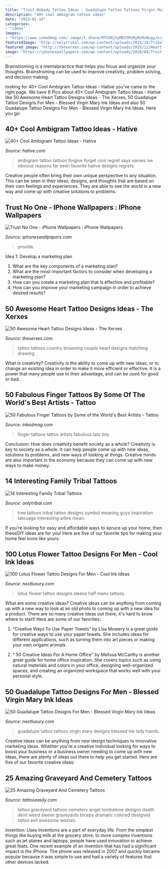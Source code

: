 ```yaml
---
title: "Trust Nobody Tattoo Ideas : Guadalupe Tattoo Tattoos Virgin Mary Designs Blessed Ink Lady Hands"
description: "40+ cool ambigram tattoo ideas"
date: "2023-01-19"
categories:
- "ideas"
images:
- "https://www.inkedmag.com/.image/t_share/MTU5NjUyMDI5MzMyMzMzNzgy/screen-shot-2018-11-02-at-22931-pm.png"
featuredImage: "http://onlytribal.com/wp-content/uploads/2015/10/Tribal-Family-Tree-Tattoos1-225x300.jpg"
featured_image: "http://thexerxes.com/wp-content/uploads/2015/12/Heart-Tattoo.jpg"
image: "https://iphoneswallpapers.com/wp-content/uploads/2020/08/Trust-No-One.jpg"
---
```



Brainstroming is a mentalpractice that helps you focus and organize your thoughts. Brainstroming can be used to improve creativity, problem solving, and decision making.

	

		
looking for 40+ Cool Ambigram Tattoo Ideas - Hative you've came to the right page. We have 8 Pics about 40+ Cool Ambigram Tattoo Ideas - Hative like 50 Awesome Heart Tattoo Designs Ideas - The Xerxes, 50 Guadalupe Tattoo Designs For Men - Blessed Virgin Mary Ink Ideas and also 50 Guadalupe Tattoo Designs For Men - Blessed Virgin Mary Ink Ideas. Here you go:
		
    
## 40+ Cool Ambigram Tattoo Ideas - Hative

<img loading=lazy src="https://hative.com/wp-content/uploads/2014/03/ambigram-tattoos/ambigram-tattoo-for-girl-43.jpg" onerror="this.onerror=null;this.src='https://tse4.mm.bing.net/th?id=OIP.4BCnUQK4IMlISLcJYYCSxQHaJ4&amp;pid=15.1';" alt="40+ Cool Ambigram Tattoo Ideas - Hative">

_Source: hative.com_

>ambigram tattoo tattoos forgive forget cool regret says names ive obvious reasons far seen favorite hative designs regrets. 

	

Creative people often bring their own unique perspective to any situation. This can be seen in their ideas, designs, and thoughts that are based on their own feelings and experiences. They are able to see the world in a new way and come up with creative solutions to problems.

    
## Trust No One - IPhone Wallpapers : IPhone Wallpapers

<img loading=lazy src="https://iphoneswallpapers.com/wp-content/uploads/2020/08/Trust-No-One.jpg" onerror="this.onerror=null;this.src='https://tse4.mm.bing.net/th?id=OIP.U3g-Ag0vL7BxDNApJn6mMgHaNK&amp;pid=15.1';" alt="Trust No One - iPhone Wallpapers : iPhone Wallpapers">

_Source: iphoneswallpapers.com_

>provide. 

	

Idea 1: Develop a marketing plan
1. What are the key components of a marketing plan? 
2. What are the most important factors to consider when developing a marketing plan? 
3. How can you create a marketing plan that is effective and profitable? 
4. How can you improve your marketing campaign in order to achieve desired results?

    
## 50 Awesome Heart Tattoo Designs Ideas - The Xerxes

<img loading=lazy src="http://thexerxes.com/wp-content/uploads/2015/12/Heart-Tattoo.jpg" onerror="this.onerror=null;this.src='https://tse1.mm.bing.net/th?id=OIP.d4BVWZi8eKdHw5ApO-q6NwHaKZ&amp;pid=15.1';" alt="50 Awesome Heart Tattoo Designs Ideas - The Xerxes">

_Source: thexerxes.com_

>tattoo tattoos country browning couple heart designs matching drawing. 

	

What is creativity?
Creativity is the ability to come up with new ideas, or to change an existing idea in order to make it more efficient or effective. It is a power that many people use to their advantage, and can be used for good or bad.

    
## 50 Fabulous Finger Tattoos By Some Of The World&#039;s Best Artists - Tattoo

<img loading=lazy src="https://www.inkedmag.com/.image/t_share/MTU5NjUyMDI5MzMyMzMzNzgy/screen-shot-2018-11-02-at-22931-pm.png" onerror="this.onerror=null;this.src='https://tse3.mm.bing.net/th?id=OIP.FGON7weaMsQjSJKdMkpOZQHaH6&amp;pid=15.1';" alt="50 Fabulous Finger Tattoos by Some of the World&#039;s Best Artists - Tattoo">

_Source: inkedmag.com_

>finger tattoos tattoo artists fabulous tats tiny. 

	

Conclusion: How does creativity benefit society as a whole?
Creativity is key to society as a whole. It can help people come up with new ideas, solutions to problems, and new ways of looking at things. Creative minds are also important in the economy because they can come up with new ways to make money.

    
## 14 Interesting Family Tribal Tattoos

<img loading=lazy src="http://onlytribal.com/wp-content/uploads/2015/10/Tribal-Family-Tree-Tattoos1-225x300.jpg" onerror="this.onerror=null;this.src='https://tse1.mm.bing.net/th?id=OIP.DPxy5IEwcqCoR6qpWJUslwHaJ4&amp;pid=15.1';" alt="14 Interesting Family Tribal Tattoos">

_Source: onlytribal.com_

>tree tattoos tribal tattoo designs symbol meaning guys inspiration tatouage interesting arbre mean. 

	

If you're looking for easy and affordable ways to spruce up your home, then theseDIY ideas are for you! Here are five of our favorite tips for making your home feel more like yours: 

    
## 100 Lotus Flower Tattoo Designs For Men - Cool Ink Ideas

<img loading=lazy src="http://nextluxury.com/wp-content/uploads/incredible-lotus-flower-mens-waves-half-sleeve-tattoo-designs.jpg" onerror="this.onerror=null;this.src='https://tse4.mm.bing.net/th?id=OIP.3C012wK-vm7_HKRj7B3S2QHaJ5&amp;pid=15.1';" alt="100 Lotus Flower Tattoo Designs For Men - Cool Ink Ideas">

_Source: nextluxury.com_

>lotus flower tattoo designs sleeve half mens tattoos. 

	

What are some creative ideas?
Creative ideas can be anything from coming up with a new way to look at an old photo to coming up with a new idea for a product. There are so many creative ideas out there, it's hard to know where to start! Here are some of our favorites: 
1. “Creative Ways To Use Paper Towels” by Lisa Mowery is a great guide for creative ways to use your paper towels. She includes ideas for different applications, such as turning them into art pieces or making your own origami animals.

2. “ 50 Creative Ideas For A Home Office” by Melissa McCarthy is another great guide for home office inspiration. She covers topics such as using natural materials and colors in your office, designing well-organized spaces, and creating an organized workspace that works well with your personal style.


    
## 50 Guadalupe Tattoo Designs For Men - Blessed Virgin Mary Ink Ideas

<img loading=lazy src="http://nextluxury.com/wp-content/uploads/back-guadalupe-tattoos-for-gentlemen.jpg" onerror="this.onerror=null;this.src='https://tse3.mm.bing.net/th?id=OIP.QhNWh_uwfX-qxfZJmxDpcAHaHa&amp;pid=15.1';" alt="50 Guadalupe Tattoo Designs For Men - Blessed Virgin Mary Ink Ideas">

_Source: nextluxury.com_

>guadalupe tattoo tattoos virgin mary designs blessed ink lady hands. 

	

Creative ideas can be anything from new design techniques to innovative marketing ideas. Whether you're a creative individual looking for ways to boost your business or a business owner needing to come up with new ideas, there are plenty of ideas out there to help you get started. Here are five of our favorite creative ideas: 

    
## 25 Amazing Graveyard And Cemetery Tattoos

<img loading=lazy src="http://www.tattooeasily.com/wp-content/uploads/2013/08/Graveyard-And-Cemetery-Tattoos-2.jpg" onerror="this.onerror=null;this.src='https://tse2.mm.bing.net/th?id=OIP.Mv8U1AAExCjby9lqGdlsuAHaMo&amp;pid=15.1';" alt="25 Amazing Graveyard And Cemetery Tattoos">

_Source: tattooeasily.com_

>tattoo graveyard tattoos cemetery angel tombstone designs death devil weird sleeve graveyards biceps dramatic colored designed tattos evil awesome woman. 

	

Invention: Uses
Inventions are a part of everyday life. From the simplest things like buying milk at the grocery store, to more complex inventions such as jet planes and laptops, people have used innovation to achieve great feats. 
One recent example of an invention that has had a significant impact is the iPhone. The phone was released in 2007 and quickly became popular because it was simple to use and had a variety of features that other devices lacked.

